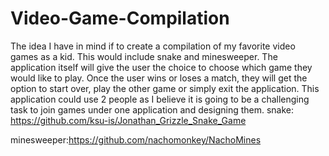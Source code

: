 # Video-Game-Compilation
The idea I have in mind if to create a compilation of my favorite video games as a kid. This would include snake and minesweeper. The application itself will give the user the choice to choose which game they would like to play. Once the user wins or loses a match, they will get the option to start over, play the other game or simply exit the application. This application could use 2 people as I believe it is going to be a challenging task to join games under one application and designing them. 
snake: https://github.com/ksu-is/Jonathan_Grizzle_Snake_Game

minesweeper:https://github.com/nachomonkey/NachoMines


